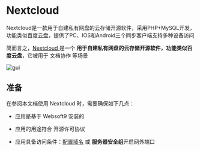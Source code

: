 # Nextcloud 

Nextcloud是一款用于自建私有网盘的云存储开源软件，采用PHP+MySQL开发，功能类似百度云盘，提供了PC、IOS和Android三个同步客户端支持多种设备访问

简而言之，[Nextcloud ](https://nextcloud.com/) 是一个 **用于自建私有网盘的云存储开源软件，功能类似百度云盘**，它被用于 文档协作  等场景


![gui](https://libs.websoft9.com/Websoft9/DocsPicture/zh/nextcloud/nextcloud-gui-websoft9.png)


## 准备

在参阅本文档使用 Nextcloud  时，需要确保如下几点：

- 应用是基于 Websoft9 安装的

- 应用的用途符合 [](https://opensource.org/licenses/AGPL-3.0) 开源许可协议

- 应用具备访问条件：[配置域名](./guide/appsetdomain) 或 **服务器安全组**开启网外端口
